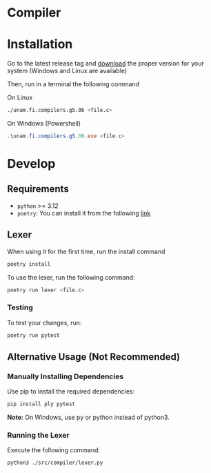 # Compiler

# Installation

Go to the latest release tag and [download](https://github.com/LuisQuintana23/compiler/releases) the proper version for your system (Windows and Linux are available)

Then, run in a terminal the following command

On Linux

```bash
./unam.fi.compilers.g5.06 <file.c>
```

On Windows (Powershell)

```ps1
.\unam.fi.compilers.g5.06.exe <file.c>
```

# Develop

## Requirements
- `python` >= 3.12
- `poetry`: You can install it from the following [link](https://python-poetry.org/docs/#installing-with-the-official-installer)

## Lexer

When using it for the first time, run the install command

```bash
poetry install
```

To use the lexer, run the following command:  

```bash
poetry run lexer <file.c>
```

### Testing

To test your changes, run:  

```bash
poetry run pytest
```

## Alternative Usage (Not Recommended)

### Manually Installing Dependencies  

Use pip to install the required dependencies:  

```bash
pip install ply pytest
```

**Note:** On Windows, use py or python instead of python3.  

### Running the Lexer  

Execute the following command:  

```bash
python3 ./src/compiler/lexer.py
```
